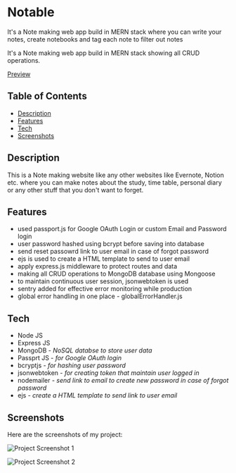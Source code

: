 # Notable

<p>It's a Note making web app build in MERN stack where you can write your notes, create notebooks and tag each note to filter out notes</p>
<p>It's a Note making web app build in MERN stack showing all CRUD operations.</p>

[Preview](https://amit-general-bucket.s3.ap-south-1.amazonaws.com/videos/notable.mp4)

## Table of Contents

- [Description](#description)
- [Features](#features)
- [Tech](#tech)
- [Screenshots](#screenshots)

## Description

This is a Note making website like any other websites like Evernote, Notion etc. where you can make notes about the study, time table, personal diary or any other stuff that you don't want to forget.

## Features

- used passport.js for Google OAuth Login or custom Email and Password login
- user password hashed using bcrypt before saving into database
- send reset passowrd link to user email in case of forgot password
- ejs is used to create a HTML template to send to user email
- apply express.js middleware to protect routes and data
- making all CRUD operations to MongoDB database using Mongoose
- to maintain continuous user session, jsonwebtoken is used
- sentry added for effective error monitoring while production
- global error handling in one place - globalErrorHandler.js

## Tech

<ul>
<li>Node JS</li>
<li>Express JS</li>
<li>MongoDB - <i>NoSQL databse to store user data</i></li>
<li>Passprt JS - <i>for Google OAuth login</i></li>
<li>bcryptjs - <i>for hashing user password</i></li>
<li>jsonwebtoken - <i>for creating token that maintain user logged in</i></li>
<li>nodemailer - <i>send link to email to create new password in case of forgot password</i></li>
<li>ejs - <i>create a HTML template to send link to user email</i></li>
</ul>

## Screenshots

Here are the screenshots of my project:

![Project Screenshot 1](https://notable-client.s3.ap-south-1.amazonaws.com/images/notable1.png)

![Project Screenshot 2](https://notable-client.s3.ap-south-1.amazonaws.com/images/notable2.png)

